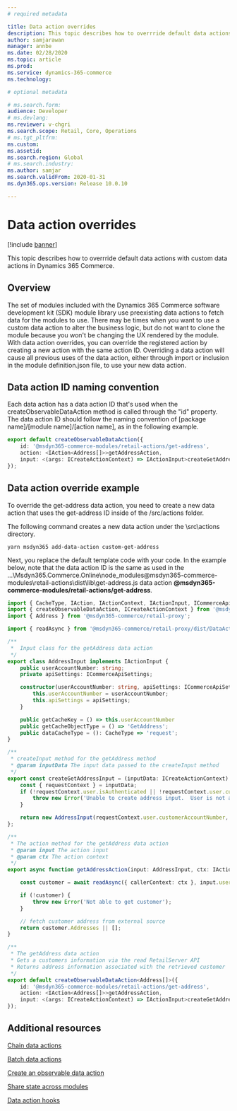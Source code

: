 ```yaml
---
# required metadata

title: Data action overrides
description: This topic describes how to overrride default data actions with custom data actions in Dynamics 365 Commerce.
author: samjarawan
manager: annbe
ms.date: 02/28/2020
ms.topic: article
ms.prod: 
ms.service: dynamics-365-commerce
ms.technology: 

# optional metadata

# ms.search.form: 
audience: Developer
# ms.devlang: 
ms.reviewer: v-chgri
ms.search.scope: Retail, Core, Operations
# ms.tgt_pltfrm: 
ms.custom: 
ms.assetid: 
ms.search.region: Global
# ms.search.industry: 
ms.author: samjar
ms.search.validFrom: 2020-01-31
ms.dyn365.ops.version: Release 10.0.10

---
```

# Data action overrides

[!include [banner](../includes/banner.md)]

This topic describes how to overrride default data actions with custom data actions in Dynamics 365 Commerce.

## Overview

The set of modules included with the Dynamics 365 Commerce software development kit (SDK) module library use preexisting data actions to fetch data for the modules to use. There may be times when you want to use a custom data action to alter the business logic, but do not want to clone the module because you won't be changing the UX rendered by the module. With data action overrides, you can override the registered action by creating a new action with the same action ID. Overriding a data action will cause all previous uses of the data action, either through import or inclusion in the module definition.json file, to use your new data action.

## Data action ID naming convention

Each data action has a data action ID that's used when the createObservableDataAction method is called through the "id" property. The data action ID should follow the naming convention of [package name]/[module name]/[action name], as in the following example.

```typescript
export default createObservableDataAction({
    id: '@msdyn365-commerce-modules/retail-actions/get-address',
    action: <IAction<Address[]>>getAddressAction,
    input: <(args: ICreateActionContext) => IActionInput>createGetAddressInput
});
```

##  Data action override example

To override the get-address data action, you need to create a new data action that uses the get-address ID inside of the /src/actions folder.

The following command creates a new data action under the \src\actions directory.

```Console
yarn msdyn365 add-data-action custom-get-address
```

Next, you replace the default template code with your code. In the example below, note that the data action ID is the same as used in the ...\Msdyn365.Commerce.Online\node_modules\@msdyn365-commerce-modules\retail-actions\dist\lib\get-address.js data action **@msdyn365-commerce-modules/retail-actions/get-address**.

```typescript
import { CacheType, IAction, IActionContext, IActionInput, ICommerceApiSettings } from '@msdyn365-commerce/core';
import { createObservableDataAction, ICreateActionContext } from '@msdyn365-commerce/core';
import { Address } from '@msdyn365-commerce/retail-proxy';

import { readAsync } from '@msdyn365-commerce/retail-proxy/dist/DataActions/CustomersDataActions.g';

/**
 *  Input class for the getAddress data action
 */
export class AddressInput implements IActionInput {
    public userAccountNumber: string;
    private apiSettings: ICommerceApiSettings;

    constructor(userAccountNumber: string, apiSettings: ICommerceApiSettings) {
        this.userAccountNumber = userAccountNumber;
        this.apiSettings = apiSettings;
    }

    public getCacheKey = () => this.userAccountNumber
    public getCacheObjectType = () => 'GetAddress';
    public dataCacheType = (): CacheType => 'request';
}

/**
 * createInput method for the getAddress method
 * @param inputData The input data passed to the createInput method
 */
export const createGetAddressInput = (inputData: ICreateActionContext): IActionInput => {
    const { requestContext } = inputData;
    if (!requestContext.user.isAuthenticated || !requestContext.user.customerAccountNumber) {
        throw new Error('Unable to create address input.  User is not authenticated.');
    }

    return new AddressInput(requestContext.user.customerAccountNumber, inputData.requestContext.apiSettings);
};

/**
 * The action method for the getAddress data action
 * @param input The action input
 * @param ctx The action context
 */
export async function getAddressAction(input: AddressInput, ctx: IActionContext): Promise<Address[]> {

    const customer = await readAsync({ callerContext: ctx }, input.userAccountNumber);

    if (!customer) {
        throw new Error('Not able to get customer');
    }

    // fetch customer address from external source
    return customer.Addresses || [];
}

/**
 * The getAddress data action
 * Gets a customers information via the read RetailServer API
 * Returns address information associated with the retrieved customer
 */
export default createObservableDataAction<Address[]>({
    id: '@msdyn365-commerce-modules/retail-actions/get-address',
    action: <IAction<Address[]>>getAddressAction,
    input: <(args: ICreateActionContext) => IActionInput>createGetAddressInput
});
```

## Additional resources

[Chain data actions](chain-data-actions.md)

[Batch data actions](batch-data-actions.md)

[Create an observable data action](create-observable-data-action.md)

[Share state across modules](share-state-across-modules.md)

[Data action hooks](data-action-hooks.md)

